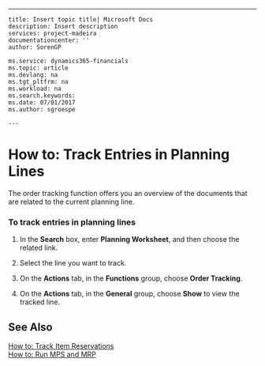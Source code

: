---
    title: Insert topic title| Microsoft Docs
    description: Insert description
    services: project-madeira
    documentationcenter: ''
    author: SorenGP

    ms.service: dynamics365-financials
    ms.topic: article
    ms.devlang: na
    ms.tgt_pltfrm: na
    ms.workload: na
    ms.search.keywords:
    ms.date: 07/01/2017
    ms.author: sgroespe

    ---
# How to: Track Entries in Planning Lines
The order tracking function offers you an overview of the documents that are related to the current planning line.  
  
### To track entries in planning lines  
  
1.  In the **Search** box, enter **Planning Worksheet**, and then choose the related link.  
  
2.  Select the line you want to track.  
  
3.  On the **Actions** tab, in the **Functions** group, choose **Order Tracking**.  
  
4.  On the **Actions** tab, in the **General** group, choose **Show** to view the tracked line.  
  
## See Also  
 [How to: Track Item Reservations](../FullExperience/how-to-track-item-reservations.md)   
 [How to: Run MPS and MRP](../FullExperience/how-to-run-mps-and-mrp.md)
